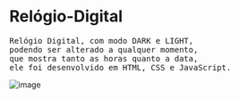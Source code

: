 # Relógio-Digital

<pre>Relógio Digital, com modo DARK e LIGHT,
podendo ser alterado a qualquer momento,
que mostra tanto as horas quanto a data,
ele foi desenvolvido em HTML, CSS e JavaScript.</pre>

![image](https://user-images.githubusercontent.com/79412195/212094311-f2591352-634a-4e71-919d-b6f1d34ae471.png)
